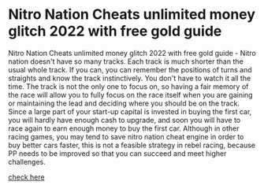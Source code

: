 # Nitro Nation Cheats unlimited money glitch 2022 with free gold guide

Nitro Nation Cheats unlimited money glitch 2022 with free gold guide - Nitro nation doesn't have so many tracks. Each track is much shorter than the usual whole track. If you can, you can remember the positions of turns and straights and know the track instinctively. You don't have to watch it all the time. The track is not the only one to focus on, so having a fair memory of the race will allow you to fully focus on the race itself when you are gaining or maintaining the lead and deciding where you should be on the track. Since a large part of your start-up capital is invested in buying the first car, you will hardly have enough cash to upgrade, and soon you will have to race again to earn enough money to buy the first car. Although in other racing games, you may tend to save nitro nation cheat engine in order to buy better cars faster, this is not a feasible strategy in rebel racing, because PP needs to be improved so that you can succeed and meet higher challenges.

<a href="https://growhunt.top/nitro-nation/">check here</a>
